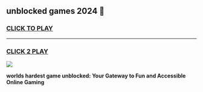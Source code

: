 
## unblocked games 2024 👋
<h3>
<a href="https://premium.freeplayer.one?title=unblocked_games_2024&ref=13F">CLICK TO PLAY</a></h3>
<hr>

<h3>
<a href="https://premium.freeplayer.one?title=unblocked_games_2024&ref=13F">CLICK 2 PLAY</a>
  
</h3>

<a href="https://premium.freeplayer.one?title=unblocked_games_2024&ref=12F/"><img src="https://clearcache.store/games.png"></a>


**worlds hardest game unblocked: Your Gateway to Fun and Accessible Online Gaming**
